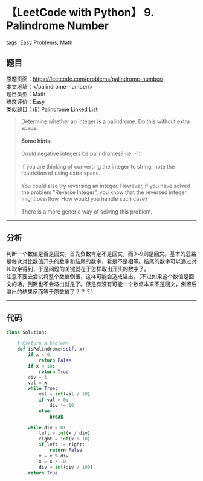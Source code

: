 # 【LeetCode with Python】 9. Palindrome Number
tags: Easy Problems, Math

## 题目
原题页面：<https://leetcode.com/problems/palindrome-number/><br/>
本文地址：<<leetcode-with-python-domain>/palindrome-number/><br/>
题目类型：Math<br/>
难度评价：Easy<br/>
类似题目：[(E) Palindrome Linked List](/palindrome-linked-list/)<br/>

> Determine whether an integer is a palindrome. Do this without extra space.<br/>
><br/>
> **Some hints:**<br/>
><br/>
> Could negative integers be palindromes? (ie, -1)<br/>
><br/>
> If you are thinking of converting the integer to string, note the restriction of using extra space.<br/>
><br/>
> You could also try reversing an integer. However, if you have solved the problem "Reverse Integer", you know that the reversed integer might overflow. How would you handle such case?<br/>
><br/>
> There is a more generic way of solving this problem.<br/>

<!-- more -->

---
## 分析
判断一个数值是否是回文。首先负数肯定不是回文，而0~9则是回文。基本的思路是每次对比数值开头的数字和结尾的数字，看是不是相等。结尾的数字可以通过对10取余得到，于是问题的关键就在于怎样取出开头的数字了。<br/>
注意不要去尝试将整个数值倒置，这样可能会造成溢出。（不过如果这个数值是回文的话，倒置也不会溢出就是了。但是有没有可能一个数值本来不是回文，倒置后溢出的结果反而等于原数值了？？？）<br/>

---
## 代码
``` python
class Solution:

    # @return a boolean
    def isPalindrome(self, x):
        if x < 0:
            return False
        if x < 10:
            return True
        div = 1
        val = x
        while True:
            val = int(val / 10)
            if val > 0:
                div *= 10
            else:
                break

        while div > 0:
            left = int(x / div)
            right = int(x % 10)
            if left != right:
                return False
            x = x % div
            x = x / 10
            div = int(div / 100)
        return True
```
